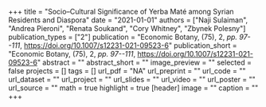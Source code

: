 +++
title = "Socio–Cultural Significance of Yerba Maté among Syrian Residents and Diaspora"
date = "2021-01-01"
authors = ["Naji Sulaiman", "Andrea Pieroni", "Renata Soukand", "Cory Whitney", "Zbynek Polesny"]
publication_types = ["2"]
publication = "Economic Botany, (75), 2, _pp. 97--111_, https://doi.org/10.1007/s12231-021-09523-6"
publication_short = "Economic Botany, (75), 2, _pp. 97--111_, https://doi.org/10.1007/s12231-021-09523-6"
abstract = ""
abstract_short = ""
image_preview = ""
selected = false
projects = []
tags = []
url_pdf = "NA"
url_preprint = ""
url_code = ""
url_dataset = ""
url_project = ""
url_slides = ""
url_video = ""
url_poster = ""
url_source = ""
math = true
highlight = true
[header]
image = ""
caption = ""
+++

